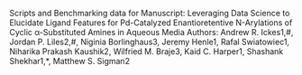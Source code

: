 Scripts and Benchmarking data for Manuscript: Leveraging Data Science to Elucidate Ligand Features for Pd-Catalyzed Enantioretentive N-Arylations of Cyclic α-Substituted Amines in Aqueous Media
Authors: Andrew R. Ickes1,#, Jordan P. Liles2,#, Niginia Borlinghaus3, Jeremy Henle1, Rafal Swiatowiec1, Niharika Prakash Kaushik2, Wilfried M. Braje3, Kaid C. Harper1, Shashank Shekhar1,*, Matthew S. Sigman2
